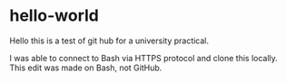# hello-world

Hello this is a test of git hub for a university practical.

I was able to connect to Bash via HTTPS protocol and clone this locally. This edit was made on Bash, not GitHub.
